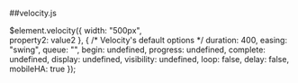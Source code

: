 ##velocity.js

$element.velocity({
	width: "500px",  
	property2: value2
}, {
	/* Velocity's default options */
	duration: 400,
	easing: "swing",
	queue: "",
	begin: undefined,
	progress: undefined,
	complete: undefined,
	display: undefined,
	visibility: undefined,
	loop: false,
	delay: false,
	mobileHA: true
});